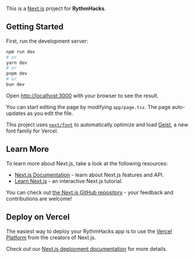 This is a [Next.js](https://nextjs.org) project for **RythmHacks**.

## Getting Started

First, run the development server:

```bash
npm run dev
# or
yarn dev
# or
pnpm dev
# or
bun dev
```

Open [http://localhost:3000](http://localhost:3000) with your browser to see the result.

You can start editing the page by modifying `app/page.tsx`. The page auto-updates as you edit the file.

This project uses [`next/font`](https://nextjs.org/docs/app/building-your-application/optimizing/fonts) to automatically optimize and load [Geist](https://vercel.com/font), a new font family for Vercel.

## Learn More

To learn more about Next.js, take a look at the following resources:

- [Next.js Documentation](https://nextjs.org/docs) - learn about Next.js features and API.
- [Learn Next.js](https://nextjs.org/learn) - an interactive Next.js tutorial.

You can check out [the Next.js GitHub repository](https://github.com/vercel/next.js) - your feedback and contributions are welcome!

## Deploy on Vercel

The easiest way to deploy your RythmHacks app is to use the [Vercel Platform](https://vercel.com/new?utm_medium=default-template&filter=next.js&utm_source=rythmhacks&utm_campaign=rythmhacks-readme) from the creators of Next.js.

Check out our [Next.js deployment documentation](https://nextjs.org/docs/app/building-your-application/deploying) for more details.
